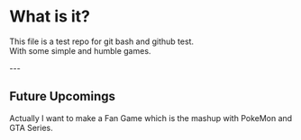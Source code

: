 <h1 id="what-is-it">What is it?</h1>
<p>This file is a test repo for git bash and github test.<br>
With some simple and humble games.</p>
---
<h2 id="future-upcomings">Future Upcomings</h2>
<p>Actually I want to make a Fan Game which is the mashup with PokeMon and GTA Series.</p>

